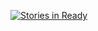 [![Stories in Ready](https://badge.waffle.io/zguilbeau/tasks.png?label=ready&title=Ready)](https://waffle.io/zguilbeau/tasks)
